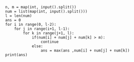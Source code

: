     n, m = map(int, input().split())
    num = list(map(int, input().split()))
    l = len(num)
    ans = 0
    for i in range(0, l-2):
        for j in range(i+1, l-1):
            for k in range(j+1, l):
                if(num[i] + num[j] + num[k] > m):
                    continue
                else:
                    ans = max(ans ,num[i] + num[j] + num[k])
    print(ans)